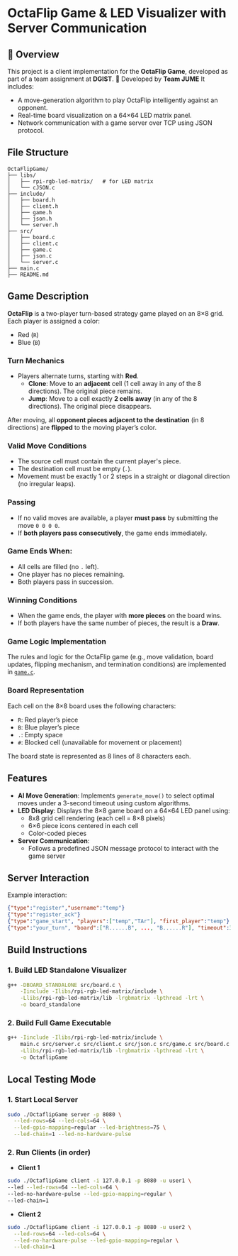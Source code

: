 # OctaFlip Game & LED Visualizer with Server Communication

## 📌 Overview
This project is a client implementation for the **OctaFlip Game**, developed as part of a team assignment at **DGIST**. 👥 Developed by **Team JUME** 
It includes:
- A move-generation algorithm to play OctaFlip intelligently against an opponent.
- Real-time board visualization on a 64×64 LED matrix panel.
- Network communication with a game server over TCP using JSON protocol.

## File Structure
```
OctaFlipGame/
├── libs/
│   ├── rpi-rgb-led-matrix/   # for LED matrix
│   └── cJSON.c               
├── include/  
│   ├── board.h
│   ├── client.h
│   ├── game.h
│   ├── json.h
│   └── server.h          
├── src/                      
│   ├── board.c
│   ├── client.c
│   ├── game.c
│   ├── json.c
│   └── server.c
├── main.c                    
├── README.md
```

## Game Description

**OctaFlip** is a two-player turn-based strategy game played on an 8×8 grid. Each player is assigned a color:
- Red (`R`)
- Blue (`B`)

### Turn Mechanics
- Players alternate turns, starting with **Red**.
  - **Clone**: Move to an **adjacent** cell (1 cell away in any of the 8 directions). The original piece remains.
  - **Jump**: Move to a cell exactly **2 cells away** (in any of the 8 directions). The original piece disappears.

After moving, all **opponent pieces adjacent to the destination** (in 8 directions) are **flipped** to the moving player’s color.

### Valid Move Conditions
- The source cell must contain the current player's piece.
- The destination cell must be empty (`.`).
- Movement must be exactly 1 or 2 steps in a straight or diagonal direction (no irregular leaps).

### Passing
- If no valid moves are available, a player **must pass** by submitting the move `0 0 0 0`.
- If **both players pass consecutively**, the game ends immediately.

### Game Ends When:
- All cells are filled (no `.` left).
- One player has no pieces remaining.
- Both players pass in succession.

### Winning Conditions
- When the game ends, the player with **more pieces** on the board wins.
- If both players have the same number of pieces, the result is a **Draw**.

### Game Logic Implementation
The rules and logic for the OctaFlip game (e.g., move validation, board updates, flipping mechanism, and termination conditions) are implemented in [`game.c`](src/game.c).


### Board Representation
Each cell on the 8×8 board uses the following characters:
- `R`: Red player’s piece
- `B`: Blue player’s piece
- `.`: Empty space
- `#`: Blocked cell (unavailable for movement or placement)

The board state is represented as 8 lines of 8 characters each.


## Features
- **AI Move Generation**: Implements `generate_move()` to select optimal moves under a 3-second timeout using custom algorithms.
- **LED Display**: Displays the 8×8 game board on a 64×64 LED panel using:
  - 8x8 grid cell rendering (each cell = 8×8 pixels)
  - 6×6 piece icons centered in each cell
  - Color-coded pieces
- **Server Communication**:
  - Follows a predefined JSON message protocol to interact with the game server

## Server Interaction
Example interaction:
```json
{"type":"register","username":"temp"}
{"type":"register_ack"}
{"type":"game_start", "players":["temp","TAr"], "first_player":"temp"}
{"type":"your_turn", "board":["R......B", ..., "B......R"], "timeout":3}
```

## Build Instructions

### 1. Build LED Standalone Visualizer
```bash
g++ -DBOARD_STANDALONE src/board.c \
    -Iinclude -Ilibs/rpi-rgb-led-matrix/include \
    -Llibs/rpi-rgb-led-matrix/lib -lrgbmatrix -lpthread -lrt \
    -o board_standalone
```
### 2. Build Full Game Executable
``` bash
g++ -Iinclude -Ilibs/rpi-rgb-led-matrix/include \
    main.c src/server.c src/client.c src/json.c src/game.c src/board.c libs/cJSON.c \
    -Llibs/rpi-rgb-led-matrix/lib -lrgbmatrix -lpthread -lrt \
    -o OctaflipGame
```

## Local Testing Mode

### 1. Start Local Server
``` bash
sudo ./OctaflipGame server -p 8080 \
  --led-rows=64 --led-cols=64 \
  --led-gpio-mapping=regular --led-brightness=75 \
  --led-chain=1 --led-no-hardware-pulse
```

### 2. Run Clients (in order)
- **Client 1**
``` bash
sudo ./OctaflipGame client -i 127.0.0.1 -p 8080 -u user1 \
--led --led-rows=64 --led-cols=64 \
--led-no-hardware-pulse --led-gpio-mapping=regular \
--led-chain=1
```
- **Client 2**
``` bash
sudo ./OctaflipGame client -i 127.0.0.1 -p 8080 -u user2 \
  --led-rows=64 --led-cols=64 \
  --led-no-hardware-pulse --led-gpio-mapping=regular \
  --led-chain=1
```


